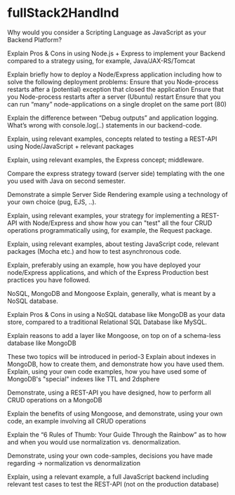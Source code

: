 # fullStack2HandInd

Why would you consider a Scripting Language as JavaScript as your Backend Platform?


Explain Pros & Cons in using Node.js + Express to implement your Backend compared to a strategy using, for example, Java/JAX-RS/Tomcat


Explain briefly how to deploy a Node/Express application including how to solve the following deployment problems:
Ensure that you Node-process restarts after a (potential) exception that closed the application
Ensure that you Node-process restarts after a server (Ubuntu) restart
Ensure that you can run “many” node-applications on a single droplet on the same port (80)


Explain the difference between “Debug outputs” and application logging. What’s wrong with console.log(..) statements in our backend-code.


Explain, using relevant examples, concepts related to testing a REST-API using Node/JavaScript + relevant packages 


Explain, using relevant examples, the Express concept; middleware.


Compare the express strategy toward (server side) templating with the one you used with Java on second semester.

Demonstrate a simple Server Side Rendering example using a technology of your own choice (pug, EJS, ..).

Explain, using relevant examples, your strategy for implementing a REST-API with Node/Express and show how you can "test" all the four CRUD operations programmatically using, for example, the Request package.

Explain, using relevant examples, about testing JavaScript code, relevant packages (Mocha etc.) and how to test asynchronous code.


Explain, preferably using an example, how you have deployed your node/Express applications, and which of the Express Production best practices you have followed.


NoSQL, MongoDB and Mongoose
Explain, generally, what is meant by a NoSQL database.

Explain Pros & Cons in using a NoSQL database like MongoDB as your data store, compared to a traditional Relational SQL Database like MySQL.

Explain reasons to add a layer like Mongoose, on top on of a schema-less database like MongoDB

These two topics will be introduced in period-3
Explain about indexes in MongoDB, how to create them, and demonstrate how you have used them.
Explain, using your own code examples, how you have used some of MongoDB's "special" indexes like TTL and 2dsphere


Demonstrate, using a REST-API you have designed, how to perform all CRUD operations on a MongoDB

Explain the benefits of using Mongoose, and demonstrate, using your own code, an example involving all CRUD operations

Explain the “6 Rules of Thumb: Your Guide Through the Rainbow” as to how and when you would use normalization vs. denormalization.


Demonstrate, using your own code-samples, decisions you have made regarding → normalization vs denormalization 

Explain, using a relevant example, a full JavaScript backend including relevant test cases to test the REST-API (not on the production database)

